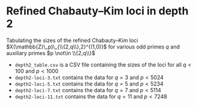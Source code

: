 # Refined Chabauty–Kim loci in depth 2

Tabulating the sizes of the refined Chabauty–Kim loci $X(\mathbb{Z}\_p)\_{\\{2,q\\},2}^{(1,0)}$ for various odd primes $q$ and auxiliary primes $p \not\in \\{2,q\\}$

 - `depth2_table.csv` is a CSV file containing the sizes of the loci for all $q < 100$ and $p < 1000$
 - `depth2-loci-3.txt` contains the data for $q = 3$ and $p < 5024$
 - `depth2-loci-5.txt` contains the data for $q = 5$ and $p < 5234$
 - `depth2-loci-7.txt` contains the data for $q = 7$ and $p < 5114$
 - `depth2-loci-11.txt` contains the data for $q = 11$ and $p < 7248$
